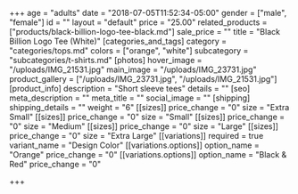+++
age = "adults"
date = "2018-07-05T11:52:34-05:00"
gender = ["male", "female"]
id = ""
layout = "default"
price = "25.00"
related_products = ["products/black-billion-logo-tee-black.md"]
sale_price = ""
title = "Black Billion Logo Tee (White)"
[categories_and_tags]
category = "categories/tops.md"
colors = ["orange", "white"]
subcategory = "subcategories/t-shirts.md"
[photos]
hover_image = "/uploads/IMG_21531.jpg"
main_image = "/uploads/IMG_23731.jpg"
product_gallery = ["/uploads/IMG_23731.jpg", "/uploads/IMG_21531.jpg"]
[product_info]
description = "Short sleeve tees"
details = ""
[seo]
meta_description = ""
meta_title = ""
social_image = ""
[shipping]
shipping_details = ""
weight = "6"
[[sizes]]
price_change = "0"
size = "Extra Small"
[[sizes]]
price_change = "0"
size = "Small"
[[sizes]]
price_change = "0"
size = "Medium"
[[sizes]]
price_change = "0"
size = "Large"
[[sizes]]
price_change = "0"
size = "Extra Large"
[[variations]]
required = true
variant_name = "Design Color"
[[variations.options]]
option_name = "Orange"
price_change = "0"
[[variations.options]]
option_name = "Black & Red"
price_change = "0"

+++
